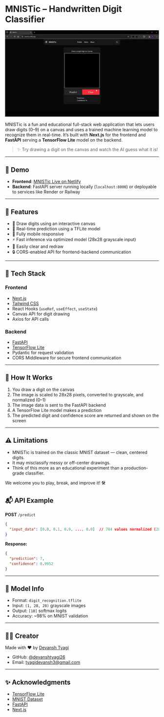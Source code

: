 # MNISTic – Handwritten Digit Classifier

![MNISTIC Demo](./client/public/demo.gif)

MNISTic is a fun and educational full-stack web application that lets users draw digits (0–9) on a canvas and uses a trained machine learning model to recognize them in real-time. It’s built with **Next.js** for the frontend and **FastAPI** serving a **TensorFlow Lite** model on the backend.

> ✨ Try drawing a digit on the canvas and watch the AI guess what it is!

---

## 🚀 Demo

- **Frontend**: [MNISTic Live on Netlify](https://mnistic.netlify.app)
- **Backend**: FastAPI server running locally (`localhost:8000`) or deployable to services like Render or Railway

---

## 📸 Features

- 🎨 Draw digits using an interactive canvas
- 🔎 Real-time prediction using a TFLite model
- 📱 Fully mobile responsive
- ⚡ Fast inference via optimized model (28x28 grayscale input)
- 🔁 Easily clear and redraw
- 🔒 CORS-enabled API for frontend-backend communication

---

## 🧰 Tech Stack

### Frontend

- [Next.js](https://nextjs.org/)
- [Tailwind CSS](https://tailwindcss.com/)
- React Hooks (`useRef`, `useEffect`, `useState`)
- Canvas API for digit drawing
- Axios for API calls

### Backend

- [FastAPI](https://fastapi.tiangolo.com/)
- [TensorFlow Lite](https://www.tensorflow.org/lite)
- Pydantic for request validation
- CORS Middleware for secure frontend communication

---

## 🧠 How It Works

1. You draw a digit on the canvas
2. The image is scaled to 28x28 pixels, converted to grayscale, and normalized (0–1)
3. The image data is sent to the FastAPI backend
4. A TensorFlow Lite model makes a prediction
5. The predicted digit and confidence score are returned and shown on the screen

---

## ⚠️ Limitations

- MNISTic is trained on the classic MNIST dataset — clean, centered digits.
- It may misclassify messy or off-center drawings.
- Think of this more as an educational experiment than a production-grade classifier.

We welcome you to play, break, and improve it! 🛠️

## 📬 API Example

**POST** `/predict`

```json
{
  "input_data": [0.0, 0.1, 0.9, ..., 0.0]  // 784 values normalized (28x28)
}
```

**Response:**

```json
{
  "prediction": 7,
  "confidence": 0.9952
}
```

---

## 🧠 Model Info

- Format: `digit_recognition.tflite`
- Input: `(1, 28, 28)` grayscale images
- Output: `[10]` softmax logits
- Accuracy: \~98% on MNIST validation

---

## 🙋‍♂️ Creator

Made with ❤️ by [Devansh Tyagi](https://www.linkedin.com/in/tyagi-devansh)

- GitHub: [@devanshtyagi26](https://github.com/devanshtyagi26)
- Email: [tyagidevansh3@gmail.com](mailto:tyagidevansh3@gmail.com)

---

## ✨ Acknowledgments

- [TensorFlow Lite](https://www.tensorflow.org/lite)
- [MNIST Dataset](http://yann.lecun.com/exdb/mnist/)
- [FastAPI](https://fastapi.tiangolo.com/)
- [Next.js](https://nextjs.org/)
